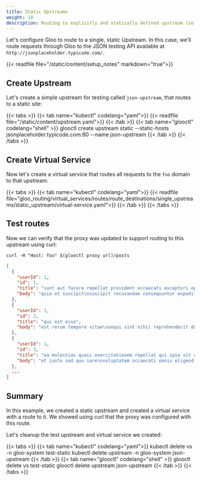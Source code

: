 ```yaml
---
title: Static Upstreams
weight: 10
description: Routing to explicitly and statically defined upstream (ie, not automatically discovered)
---
```


Let's configure Gloo to route to a single, static Upstream. In this case, we'll route requests through Gloo to the JSON testing API available at `http://jsonplaceholder.typicode.com/`. 

{{< readfile file="/static/content/setup_notes" markdown="true">}}

## Create Upstream

Let's create a simple upstream for testing called `json-upstream`, that routes to a static site:

{{< tabs >}}
{{< tab name="kubectl" codelang="yaml">}}
{{< readfile file="/static/content/upstream.yaml">}}
{{< /tab >}}
{{< tab name="glooctl" codelang="shell" >}}
glooctl create upstream static --static-hosts jsonplaceholder.typicode.com:80 --name json-upstream
{{< /tab >}}
{{< /tabs >}}

## Create Virtual Service

Now let's create a virtual service that routes all requests to the `foo` domain to that upstream. 

{{< tabs >}}
{{< tab name="kubectl" codelang="yaml">}}
{{< readfile file="gloo_routing/virtual_services/routes/route_destinations/single_upstreams/static_upstream/virtual-service.yaml">}}
{{< /tab >}}
{{< /tabs >}}

## Test routes

Now we can verify that the proxy was updated to support routing to this upstream using curl:

```shell
curl -H "Host: foo" $(glooctl proxy url)/posts
```

```json
[
  {
    "userId": 1,
    "id": 1,
    "title": "sunt aut facere repellat provident occaecati excepturi optio reprehenderit",
    "body": "quia et suscipit\nsuscipit recusandae consequuntur expedita et cum\nreprehenderit molestiae ut ut quas totam\nnostrum rerum est autem sunt rem eveniet architecto"
  },
  {
    "userId": 1,
    "id": 2,
    "title": "qui est esse",
    "body": "est rerum tempore vitae\nsequi sint nihil reprehenderit dolor beatae ea dolores neque\nfugiat blanditiis voluptate porro vel nihil molestiae ut reiciendis\nqui aperiam non debitis possimus qui neque nisi nulla"
  },
  {
    "userId": 1,
    "id": 3,
    "title": "ea molestias quasi exercitationem repellat qui ipsa sit aut",
    "body": "et iusto sed quo iure\nvoluptatem occaecati omnis eligendi aut ad\nvoluptatem doloribus vel accusantium quis pariatur\nmolestiae porro eius odio et labore et velit aut"
  },
  ...
]
```

## Summary

In this example, we created a static upstream and created a virtual service with a route to it. We showed using curl that the 
proxy was configured with this route. 

Let's cleanup the test upstream and virtual service we created:

{{< tabs >}}
{{< tab name="kubectl" codelang="yaml">}}
kubectl delete vs -n gloo-system test-static
kubectl delete upstream -n gloo-system json-upstream
{{< /tab >}}
{{< tab name="glooctl" codelang="shell" >}}
glooctl delete vs test-static
glooctl delete upstream json-upstream
{{< /tab >}}
{{< /tabs >}}

<br /> 
<br />